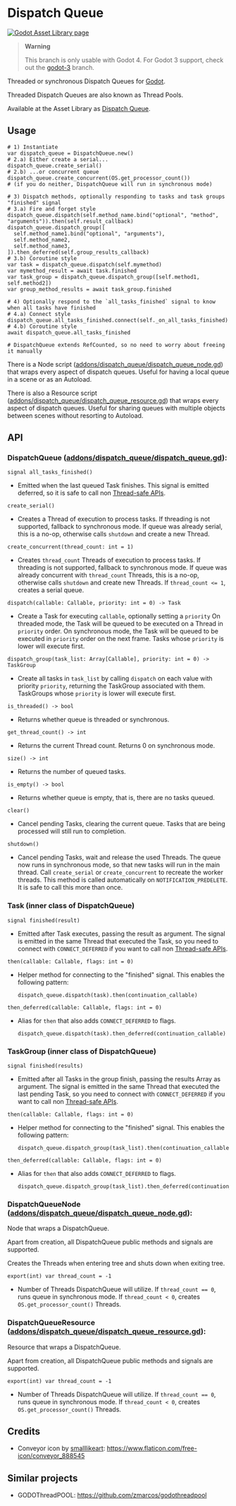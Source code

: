 # Dispatch Queue
[![Godot Asset Library page](https://img.shields.io/static/v1?logo=godotengine&label=asset%20library&color=478CBF&message=1.1.0)](https://godotengine.org/asset-library/asset/3001)

> **Warning**
>
> This branch is only usable with Godot 4.
> For Godot 3 support, check out the [godot-3](https://github.com/gilzoide/godot-dispatch-queue/tree/godot-3/) branch.

Threaded or synchronous Dispatch Queues for [Godot](https://godotengine.org/).

Threaded Dispatch Queues are also known as Thread Pools.

Available at the Asset Library as [Dispatch Queue](https://godotengine.org/asset-library/asset/3001).


## Usage
```gdscript
# 1) Instantiate
var dispatch_queue = DispatchQueue.new()
# 2.a) Either create a serial...
dispatch_queue.create_serial()
# 2.b) ...or concurrent queue
dispatch_queue.create_concurrent(OS.get_processor_count())
# (if you do neither, DispatchQueue will run in synchronous mode)

# 3) Dispatch methods, optionally responding to tasks and task groups "finished" signal
# 3.a) Fire and forget style
dispatch_queue.dispatch(self.method_name.bind("optional", "method", "arguments")).then(self.result_callback)
dispatch_queue.dispatch_group([
  self.method_name1.bind("optional", "arguments"),
  self.method_name2,
  self.method_name3,
]).then_deferred(self.group_results_callback)
# 3.b) Coroutine style
var task = dispatch_queue.dispatch(self.mymethod)
var mymethod_result = await task.finished
var task_group = dispatch_queue.dispatch_group([self.method1, self.method2])
var group_method_results = await task_group.finished

# 4) Optionally respond to the `all_tasks_finished` signal to know when all tasks have finished
# 4.a) Connect style
dispatch_queue.all_tasks_finished.connect(self._on_all_tasks_finished)
# 4.b) Coroutine style
await dispatch_queue.all_tasks_finished

# DispatchQueue extends RefCounted, so no need to worry about freeing it manually
```

There is a Node script ([addons/dispatch_queue/dispatch_queue_node.gd](addons/dispatch_queue/dispatch_queue_node.gd))
that wraps every aspect of dispatch queues. Useful for having a local queue in a scene or as an Autoload.

There is also a Resource script ([addons/dispatch_queue/dispatch_queue_resource.gd](addons/dispatch_queue/dispatch_queue_resource.gd))
that wraps every aspect of dispatch queues. Useful for sharing queues with multiple objects between scenes without resorting to Autoload.


## API
### **DispatchQueue** ([addons/dispatch_queue/dispatch_queue.gd](addons/dispatch_queue/dispatch_queue.gd)):

`signal all_tasks_finished()`
- Emitted when the last queued Task finishes.
  This signal is emitted deferred, so it is safe to call non
  [Thread-safe APIs](https://docs.godotengine.org/en/stable/tutorials/performance/thread_safe_apis.html).


`create_serial()`
- Creates a Thread of execution to process tasks.
  If threading is not supported, fallback to synchronous mode.
  If queue was already serial, this is a no-op, otherwise
  calls `shutdown` and create a new Thread.

`create_concurrent(thread_count: int = 1)`
- Creates `thread_count` Threads of execution to process tasks.
  If threading is not supported, fallback to synchronous mode.
  If queue was already concurrent with `thread_count` Threads,
  this is a no-op, otherwise calls `shutdown` and create new Threads.
  If `thread_count <= 1`, creates a serial queue.


`dispatch(callable: Callable, priority: int = 0) -> Task`
- Create a Task for executing `callable`, optionally setting a `priority`
  On threaded mode, the Task will be queued to be executed on a Thread in `priority` order.
  On synchronous mode, the Task will be queued to be executed in `priority` order on the next frame.
  Tasks whose `priority` is lower will execute first.

`dispatch_group(task_list: Array[Callable], priority: int = 0) -> TaskGroup`
- Create all tasks in `task_list` by calling `dispatch` on each value with priority `priority`, returning the TaskGroup associated with them.
  TaskGroups whose `priority` is lower will execute first.

`is_threaded() -> bool`
- Returns whether queue is threaded or synchronous.

`get_thread_count() -> int`
- Returns the current Thread count.
  Returns 0 on synchronous mode.

`size() -> int`
- Returns the number of queued tasks.

`is_empty() -> bool`
- Returns whether queue is empty, that is, there are no tasks queued.

`clear()`
- Cancel pending Tasks, clearing the current queue.
  Tasks that are being processed will still run to completion.

`shutdown()`
- Cancel pending Tasks, wait and release the used Threads.
  The queue now runs in synchronous mode, so that new tasks will run in the main thread.
  Call `create_serial` or `create_concurrent` to recreate the worker threads.
  This method is called automatically on `NOTIFICATION_PREDELETE`.
  It is safe to call this more than once.


### **Task** (inner class of DispatchQueue)

`signal finished(result)`
- Emitted after Task executes, passing the result as argument.
  The signal is emitted in the same Thread that executed the Task, so you
  need to connect with `CONNECT_DEFERRED` if you want to call non [Thread-safe
  APIs](https://docs.godotengine.org/en/stable/tutorials/performance/thread_safe_apis.html).

`then(callable: Callable, flags: int = 0)`
- Helper method for connecting to the "finished" signal.
	This enables the following pattern:
  ```gdscript
  dispatch_queue.dispatch(task).then(continuation_callable)
  ```

`then_deferred(callable: Callable, flags: int = 0)`
- Alias for `then` that also adds `CONNECT_DEFERRED` to flags.
  ```gdscript
  dispatch_queue.dispatch(task).then_deferred(continuation_callable)
  ```


### **TaskGroup** (inner class of DispatchQueue)

`signal finished(results)`
- Emitted after all Tasks in the group finish, passing the results Array as argument.
  The signal is emitted in the same Thread that executed the last pending Task, so you
  need to connect with `CONNECT_DEFERRED` if you want to call non [Thread-safe
  APIs](https://docs.godotengine.org/en/stable/tutorials/performance/thread_safe_apis.html).

`then(callable: Callable, flags: int = 0)`
- Helper method for connecting to the "finished" signal.
	This enables the following pattern:
  ```gdscript
  dispatch_queue.dispatch_group(task_list).then(continuation_callable)
  ```

`then_deferred(callable: Callable, flags: int = 0)`
- Alias for `then` that also adds `CONNECT_DEFERRED` to flags.
  ```gdscript
  dispatch_queue.dispatch_group(task_list).then_deferred(continuation_callable)
  ```


### **DispatchQueueNode** ([addons/dispatch_queue/dispatch_queue_node.gd](addons/dispatch_queue/dispatch_queue_node.gd)):

Node that wraps a DispatchQueue.

Apart from creation, all DispatchQueue public methods and signals are supported.

Creates the Threads when entering tree and shuts down when exiting tree.

`export(int) var thread_count = -1`
- Number of Threads DispatchQueue will utilize.
  If `thread_count == 0`, runs queue in synchronous mode.
  If `thread_count < 0`, creates `OS.get_processor_count()` Threads.


### **DispatchQueueResource** ([addons/dispatch_queue/dispatch_queue_resource.gd](addons/dispatch_queue/dispatch_queue_resource.gd)):

Resource that wraps a DispatchQueue.

Apart from creation, all DispatchQueue public methods and signals are supported.

`export(int) var thread_count = -1`
- Number of Threads DispatchQueue will utilize.
  If `thread_count == 0`, runs queue in synchronous mode.
  If `thread_count < 0`, creates `OS.get_processor_count()` Threads.


## Credits
- Conveyor icon by [smalllikeart](https://www.flaticon.com/authors/smalllikeart): https://www.flaticon.com/free-icon/conveyor_888545


## Similar projects
- GODOThreadPOOL: https://github.com/zmarcos/godothreadpool
